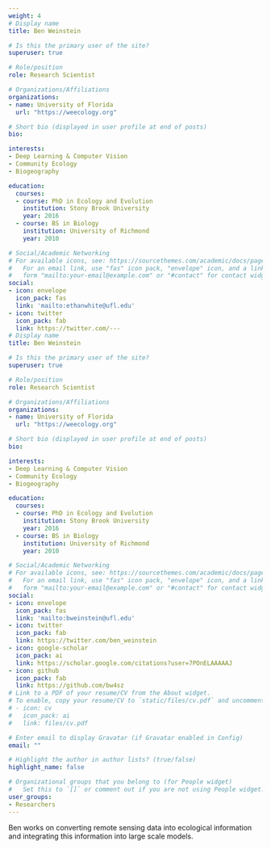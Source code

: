 ```yaml
---
weight: 4
# Display name
title: Ben Weinstein

# Is this the primary user of the site?
superuser: true

# Role/position
role: Research Scientist

# Organizations/Affiliations
organizations:
- name: University of Florida
  url: "https://weecology.org"

# Short bio (displayed in user profile at end of posts)
bio: 

interests:
- Deep Learning & Computer Vision
- Community Ecology
- Biogeography

education:
  courses:
  - course: PhD in Ecology and Evolution
    institution: Stony Brook University
    year: 2016
  - course: BS in Biology
    institution: University of Richmond
    year: 2010

# Social/Academic Networking
# For available icons, see: https://sourcethemes.com/academic/docs/page-builder/#icons
#   For an email link, use "fas" icon pack, "envelope" icon, and a link in the
#   form "mailto:your-email@example.com" or "#contact" for contact widget.
social:
- icon: envelope
  icon_pack: fas
  link: 'mailto:ethanwhite@ufl.edu'
- icon: twitter
  icon_pack: fab
  link: https://twitter.com/---
# Display name
title: Ben Weinstein

# Is this the primary user of the site?
superuser: true

# Role/position
role: Research Scientist

# Organizations/Affiliations
organizations:
- name: University of Florida
  url: "https://weecology.org"

# Short bio (displayed in user profile at end of posts)
bio: 

interests:
- Deep Learning & Computer Vision
- Community Ecology
- Biogeography

education:
  courses:
  - course: PhD in Ecology and Evolution
    institution: Stony Brook University
    year: 2016
  - course: BS in Biology
    institution: University of Richmond
    year: 2010

# Social/Academic Networking
# For available icons, see: https://sourcethemes.com/academic/docs/page-builder/#icons
#   For an email link, use "fas" icon pack, "envelope" icon, and a link in the
#   form "mailto:your-email@example.com" or "#contact" for contact widget.
social:
- icon: envelope
  icon_pack: fas
  link: 'mailto:bweinstein@ufl.edu'
- icon: twitter
  icon_pack: fab
  link: https://twitter.com/ben_weinstein
- icon: google-scholar
  icon_pack: ai
  link: https://scholar.google.com/citations?user=7POnELAAAAAJ
- icon: github
  icon_pack: fab
  link: https://github.com/bw4sz
# Link to a PDF of your resume/CV from the About widget.
# To enable, copy your resume/CV to `static/files/cv.pdf` and uncomment the lines below.
# - icon: cv
#   icon_pack: ai
#   link: files/cv.pdf

# Enter email to display Gravatar (if Gravatar enabled in Config)
email: ""

# Highlight the author in author lists? (true/false)
highlight_name: false

# Organizational groups that you belong to (for People widget)
#   Set this to `[]` or comment out if you are not using People widget.
user_groups:
- Researchers
---
```


Ben works on converting remote sensing data into ecological information and integrating this information into large scale models.
